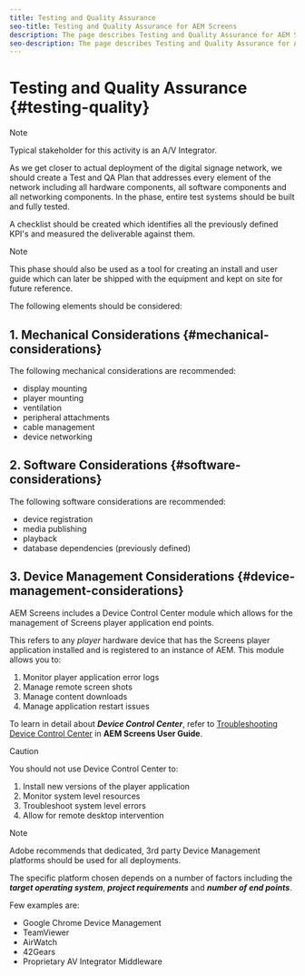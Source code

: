 ```yaml
---
title: Testing and Quality Assurance
seo-title: Testing and Quality Assurance for AEM Screens
description: The page describes Testing and Quality Assurance for AEM Screens Best Practices Guide
seo-description: The page describes Testing and Quality Assurance for AEM Screens Best Practices Guide
---
```


# Testing and Quality Assurance {#testing-quality}

>[!NOTE]
>
>Typical stakeholder for this activity is an A/V Integrator.

As we get closer to actual deployment of the digital signage network, we should create a Test and QA Plan that addresses every element of the network including all hardware components, all software components and all networking components.
In the phase, entire test systems should be built and fully tested.

A checklist should be created which identifies all the previously defined KPI's and measured the deliverable against them.

>[!NOTE]
> This phase should also be used as a tool for creating an install and user guide which can later be shipped with the equipment and kept on site for future reference.

The following elements should be considered:

## 1. Mechanical Considerations {#mechanical-considerations}

The following mechanical considerations are recommended:

* display mounting
* player mounting
* ventilation
* peripheral attachments
* cable management
* device networking

## 2. Software Considerations {#software-considerations}

The following software considerations are recommended:

* device registration
* media publishing
* playback
* database dependencies (previously defined)


## 3. Device Management Considerations {#device-management-considerations}

  
AEM Screens includes a Device Control Center module which allows for the management of Screens player application end points.
      
This refers to any *player* hardware device that has the Screens player application installed and is registered to an instance of AEM.
This module allows you to:

1. Monitor player application error logs
1. Manage remote screen shots
1. Manage content downloads
1. Manage application restart issues

To learn  in detail about ***Device Control Center***, refer to [Troubleshooting Device Control Center](https://helpx.adobe.com/experience-manager/6-5/screens/using/monitoring-screens.html) in **AEM Screens User Guide**.

>[!CAUTION]
> You should not use Device Control Center to:
>
> 1. Install new versions of the player application
> 1. Monitor system level resources
> 1. Troubleshoot system level errors
> 1. Allow for remote desktop intervention


>[!NOTE]
> Adobe recommends that dedicated, 3rd party Device Management platforms should be used for all deployments.

The specific platform chosen depends on a number of factors including the ***target operating system***, ***project requirements*** and ***number of end points***.
     
Few examples are:

* Google Chrome Device Management
* TeamViewer
* AirWatch
* 42Gears
* Proprietary AV Integrator Middleware
